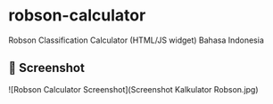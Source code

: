 # robson-calculator
Robson Classification Calculator (HTML/JS widget) Bahasa Indonesia
## 📸 Screenshot

![Robson Calculator Screenshot](Screenshot Kalkulator Robson.jpg)
